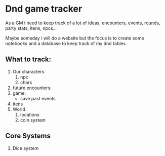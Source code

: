 # Dnd game tracker

As a GM i need to keep track of a lot of ideas, encounters, events, rounds, party stats, itens, npcs...

Maybe someday i will do a website but the focus is to create some notebooks and a database to keep track of my dnd tables.

## What to track:
1. Our characters
   1. npc
   2. chars
2. future encounters:
3. game:
   - save past events
4. itens
5. World
   1. locations
   2. coin system

## Core Systems
   1. Dice system